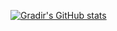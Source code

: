 [![Gradir's GitHub stats](https://github-readme-stats.vercel.app/api?username=gradir)](https://github.com/anuraghazra/github-readme-stats)
